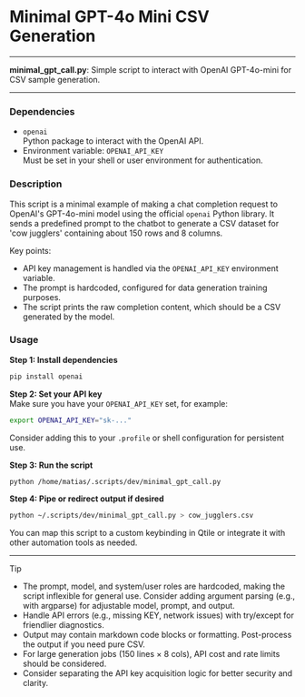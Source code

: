# Minimal GPT-4o Mini CSV Generation

---

**minimal_gpt_call.py**: Simple script to interact with OpenAI GPT-4o-mini for CSV sample generation.

---

### Dependencies

- `openai`  
  Python package to interact with the OpenAI API.
- Environment variable: `OPENAI_API_KEY`  
  Must be set in your shell or user environment for authentication.

### Description

This script is a minimal example of making a chat completion request to OpenAI's GPT-4o-mini model using the official `openai` Python library. It sends a predefined prompt to the chatbot to generate a CSV dataset for 'cow jugglers' containing about 150 rows and 8 columns.

Key points:
- API key management is handled via the `OPENAI_API_KEY` environment variable.
- The prompt is hardcoded, configured for data generation training purposes.
- The script prints the raw completion content, which should be a CSV generated by the model.

### Usage

**Step 1: Install dependencies**
```bash
pip install openai
```

**Step 2: Set your API key**  
Make sure you have your `OPENAI_API_KEY` set, for example:
```bash
export OPENAI_API_KEY="sk-..."
```
Consider adding this to your `.profile` or shell configuration for persistent use.

**Step 3: Run the script**
```bash
python /home/matias/.scripts/dev/minimal_gpt_call.py
```

**Step 4: Pipe or redirect output if desired**
```bash
python ~/.scripts/dev/minimal_gpt_call.py > cow_jugglers.csv
```

You can map this script to a custom keybinding in Qtile or integrate it with other automation tools as needed.

---

> [!TIP]
>
> - The prompt, model, and system/user roles are hardcoded, making the script inflexible for general use. Consider adding argument parsing (e.g., with argparse) for adjustable model, prompt, and output.
> - Handle API errors (e.g., missing KEY, network issues) with try/except for friendlier diagnostics.
> - Output may contain markdown code blocks or formatting. Post-process the output if you need pure CSV.
> - For large generation jobs (150 lines × 8 cols), API cost and rate limits should be considered.
> - Consider separating the API key acquisition logic for better security and clarity.
